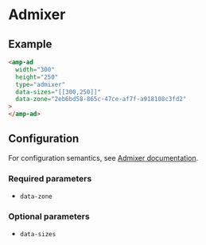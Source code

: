 # Admixer

## Example

```html
<amp-ad
  width="300"
  height="250"
  type="admixer"
  data-sizes="[[300,250]]"
  data-zone="2eb6bd58-865c-47ce-af7f-a918108c3fd2"
>
</amp-ad>
```

## Configuration

For configuration semantics, see [Admixer documentation](http://docs.admixer.net/3/en/topic/amp-configuration).

### Required parameters

-   `data-zone`

### Optional parameters

-   `data-sizes`
